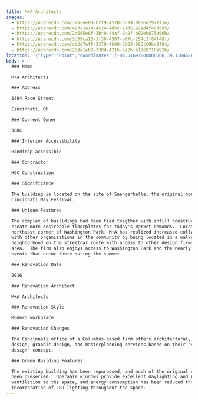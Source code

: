 ```yaml
---
title: M+A Architects
images:
  - https://ucarecdn.com/37acee09-b2f9-4570-bca9-0b66d2971f1e/
  - https://ucarecdn.com/493c1a14-4c24-4d9c-a1d5-92ed4f48ddd5/
  - https://ucarecdn.com/2d685e6f-3b40-44af-8c2f-b92eb875d06b/
  - https://ucarecdn.com/3d59ca15-1f38-4507-a67c-254c3f84f48f/
  - https://ucarecdn.com/db3d7eff-2378-4600-8b03-885c60bd8f04/
  - https://ucarecdn.com/28da1ab7-330d-4216-be26-b1968718a92b/
location: '{"type":"Point","coordinates":[-84.51691800000000,39.11046200000000]}'
body: >
  ### Name

  M+A Architects

  ### Address

  1404 Race Street

  Cincinnati, OH 

  ### Current Owner

  3CDC

  ### Interior Accessibility

  Handicap accessible

  ### Contractor

  HGC Construction

  ### Significance

  The building is located on the site of Saengerhalle, the original home of the
  Cincinnati May Festival.

  ### Unique Features

  The complex of builldings had been tied toegther with infill construction to
  create more desireable floorplates for today's market demands.  Located on the
  northeast corner of Washington Park, M+A has realized increased collaboration
  with other organizations in the community by being located in a walkable
  neighborhood on the streetcar route with access to other design firms in the
  area.  The firm also enjoys access to Washington Park and the nearly nightly
  events that occur there during the summer.

  ### Renovation Date

  2016

  ### Renovation Architect

  M+A Architects

  ### Renovation Style

  Modern workplace

  ### Renovation Changes

  The Cincinnati office of a Columbus-based firm offers architectural, interior
  design, graphic design, and masterplanning services based on their "smart
  design" concept.

  ### Green Building Features

  The existing building has been repurposed, and much of the original shell has
  been preserved.  Operable windows provide excellent daylighting and natural
  ventilation to the space, and energy consumption has been reduced through the
  incorporation of LED lighting throughout the space.
---
```

